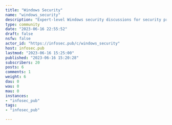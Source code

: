 ```yaml
---
title: "Windows Security" 
name: "windows_security"
description: "Expert-level Windows security discussions for security professionals: hardening, security updates, policies, standards, privacy, tips, tools, red team, blue team, and other related topics.NO TECH SUPPORT QUESTIONS"
type: community
date: "2023-06-16 22:55:52"
draft: false
nsfw: false
actor_id: "https://infosec.pub/c/windows_security"
host: infosec.pub
lastmod: "2023-06-16 15:25:00"
published: "2023-06-16 15:20:28"
subscribers: 20
posts: 6
comments: 1
weight: 6
dau: 0
wau: 0
mau: 0
instances:
- "infosec_pub"
tags: 
- "infosec_pub"

---
```

